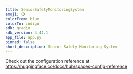 ```yaml
---
title: SeniorSafetyMonitoringSystem
emoji: 🌖
colorFrom: blue
colorTo: indigo
sdk: gradio
sdk_version: 4.44.1
app_file: app.py
pinned: false
short_description: Senior Safety Monitoring System
---
```


Check out the configuration reference at https://huggingface.co/docs/hub/spaces-config-reference
